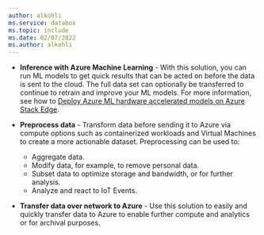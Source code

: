 ```yaml
---
author: alkohli
ms.service: databox  
ms.topic: include
ms.date: 02/07/2022
ms.author: alkohli
---
```


- **Inference with Azure Machine Learning** - With this solution, you can run ML models to get quick results that can be acted on before the data is sent to the cloud. The full data set can optionally be transferred to continue to retrain and improve your ML models. For more information, see how to [Deploy Azure ML hardware accelerated models on Azure Stack Edge](../articles/machine-learning/how-to-deploy-fpga-web-service.md#deploy-to-a-local-edge-server).

- **Preprocess data** - Transform data before sending it to Azure via compute options such as containerized workloads and Virtual Machines to create a more actionable dataset. Preprocessing can be used to: 

    - Aggregate data.
    - Modify data, for example, to remove personal data.
    - Subset data to optimize storage and bandwidth, or for further analysis.
    - Analyze and react to IoT Events. 

- **Transfer data over network to Azure** - Use this solution to easily and quickly transfer data to Azure to enable further compute and analytics or for archival purposes.